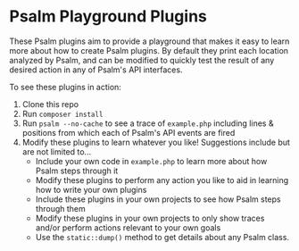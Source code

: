 # Psalm Playground Plugins

These Psalm plugins aim to provide a playground that makes it easy to learn more about how to create Psalm plugins.  By default they print each location analyzed by Psalm, and can be modified to quickly test the result of any desired action in any of Psalm's API interfaces.

To see these plugins in action:
1. Clone this repo
1. Run `composer install`
1. Run `psalm --no-cache` to see a trace of `example.php` including lines & positions from which each of Psalm's API events are fired
1. Modify these plugins to learn whatever you like!  Suggestions include but are not limited to...
    - Include your own code in `example.php` to learn more about how Psalm steps through it
    - Modify these plugins to perform any action you like to aid in learning how to write your own plugins
    - Include these plugins in your own projects to see how Psalm steps through them
    - Modify these plugins in your own projects to only show traces and/or perform actions relevant to your own goals
    - Use the `static::dump()` method to get details about any Psalm class.